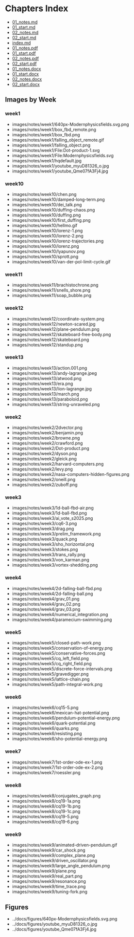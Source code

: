 # Chapters Index

- [01_notes.md](01_notes.md)
- [01_start.md](01_start.md)
- [02_notes.md](02_notes.md)
- [02_start.md](02_start.md)
- [index.md](index.md)
- [01_notes.pdf](01_notes.pdf)
- [01_start.pdf](01_start.pdf)
- [02_notes.pdf](02_notes.pdf)
- [02_start.pdf](02_start.pdf)
- [01_notes.docx](01_notes.docx)
- [01_start.docx](01_start.docx)
- [02_notes.docx](02_notes.docx)
- [02_start.docx](02_start.docx)

## Images by Week

### week1
- images/notes/week1/640px-Modernphysicsfields.svg.png
- images/notes/week1/box_fbd_remote.png
- images/notes/week1/box_fbd.png
- images/notes/week1/falling_object_remote.gif
- images/notes/week1/falling_object.png
- images/notes/week1/File:Dot-product-1.svg
- images/notes/week1/File:Modernphysicsfields.svg
- images/notes/week1/hqdefault.jpg
- images/notes/week1/youtube_myuD81326_o.jpg
- images/notes/week1/youtube_Qme07fA3Fj4.jpg

### week10
- images/notes/week10/chen.png
- images/notes/week10/damped-long-term.png
- images/notes/week10/dei_talk.png
- images/notes/week10/duffing-chaos.png
- images/notes/week10/duffing.png
- images/notes/week10/first_duffing.png
- images/notes/week10/hellmo.gif
- images/notes/week10/lorenz-1.png
- images/notes/week10/lorenz-2.png
- images/notes/week10/lorenz-trajectories.png
- images/notes/week10/lorenz.png
- images/notes/week10/lyapunov.png
- images/notes/week10/sprott.png
- images/notes/week10/van-der-pol-limit-cycle.gif

### week11
- images/notes/week11/brachistochrone.png
- images/notes/week11/snells_shore.png
- images/notes/week11/soap_bubble.png

### week12
- images/notes/week12/coordinate-system.png
- images/notes/week12/newton-scared.jpg
- images/notes/week12/plane-pendulum.png
- images/notes/week12/skateboard-free-body.png
- images/notes/week12/skateboard.png
- images/notes/week12/standup.png

### week13
- images/notes/week13/action.001.png
- images/notes/week13/andy-lagrange.jpeg
- images/notes/week13/atwood.png
- images/notes/week13/era.png
- images/notes/week13/lion-lagrange.jpg
- images/notes/week13/march.png
- images/notes/week13/paraboloid.png
- images/notes/week13/string-unraveled.png

### week2
- images/notes/week2/2dvector.png
- images/notes/week2/benjamin.png
- images/notes/week2/browne.png
- images/notes/week2/crawford.png
- images/notes/week2/Dot-product.png
- images/notes/week2/dyson.png
- images/notes/week2/gleick.png
- images/notes/week2/harvard-computers.png
- images/notes/week2/levy.png
- images/notes/week2/nasa-computers-hidden-figures.png
- images/notes/week2/oneill.png
- images/notes/week2/zuboff.png

### week3
- images/notes/week3/1d-ball-fbd-air.png
- images/notes/week3/1d-ball-fbd.png
- images/notes/week3/ai_vote_s2025.png
- images/notes/week3/cq6-3.png
- images/notes/week3/drag.png
- images/notes/week3/prelim_framework.png
- images/notes/week3/quack.png
- images/notes/week3/sho_horizontal.png
- images/notes/week3/stokes.png
- images/notes/week3/trans_rally.png
- images/notes/week3/von_karman.png
- images/notes/week3/vortex-shedding.png

### week4
- images/notes/week4/2d-falling-ball-fbd.png
- images/notes/week4/2d-falling-ball.png
- images/notes/week4/grav_01.png
- images/notes/week4/grav_02.png
- images/notes/week4/grav_03.png
- images/notes/week4/numerical_integration.png
- images/notes/week4/paramecium-swimming.png

### week5
- images/notes/week5/closed-path-work.png
- images/notes/week5/conservation-of-energy.png
- images/notes/week5/conservative-forces.png
- images/notes/week5/cq_left_field.png
- images/notes/week5/cq_right_field.png
- images/notes/week5/discrete-force-intervals.png
- images/notes/week5/gravedigger.png
- images/notes/week5/lattice-chain.png
- images/notes/week5/path-integral-work.png

### week6
- images/notes/week6/cq15-5.png
- images/notes/week6/mexican-hat-potential.png
- images/notes/week6/pendulum-potential-energy.png
- images/notes/week6/quark-potential.png
- images/notes/week6/quarks.png
- images/notes/week6/resisting.png
- images/notes/week6/sho-potential-energy.png

### week7
- images/notes/week7/1st-order-ode-ex-1.png
- images/notes/week7/1st-order-ode-ex-2.png
- images/notes/week7/roessler.png

### week8
- images/notes/week8/conjugates_graph.png
- images/notes/week8/cq19-1a.png
- images/notes/week8/cq19-1b.png
- images/notes/week8/cq19-1c.png
- images/notes/week8/cq19-5.png
- images/notes/week8/cq19-6.png

### week9
- images/notes/week9/animated-driven-pendulum.gif
- images/notes/week9/car_shock.png
- images/notes/week9/complex_plane.png
- images/notes/week9/driven_oscillator.png
- images/notes/week9/large_angle_pendulum.png
- images/notes/week9/plane.png
- images/notes/week9/real_part.png
- images/notes/week9/resonance.png
- images/notes/week9/time_trace.png
- images/notes/week9/tuning-fork.png


## Figures

- ../docs/figures/640px-Modernphysicsfields.svg.png
- ../docs/figures/youtube_myuD81326_o.jpg
- ../docs/figures/youtube_Qme07fA3Fj4.jpg
